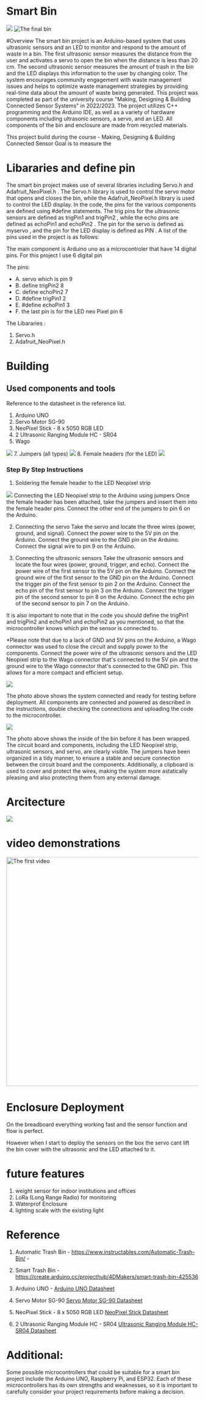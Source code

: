 
# Smart Bin
<img src="Docs of photosd and videos/smart bin photo.jpeg">

<img src="Docs of photosd and videos/Xmas version special edition.PNG" alt="The final bin">



#Overview
The smart bin project is an Arduino-based system that uses ultrasonic sensors and an LED to monitor and respond to the amount of waste in a bin. The first ultrasonic sensor measures the distance from the user and activates a servo to open the bin when the distance is less than 20 cm. The second ultrasonic sensor measures the amount of trash in the bin and the LED displays this information to the user by changing color. The system encourages community engagement with waste management issues and helps to optimize waste management strategies by providing real-time data about the amount of waste being generated. This project was completed as part of the university course "Making, Designing & Building Connected Sensor Systems" in 2022/2023. The project utilizes C++ programming and the Arduino IDE, as well as a variety of hardware components including ultrasonic sensors, a servo, and an LED. All components of the bin and enclosure are made from recycled materials.

This project build during the course - Making, Designing & Building Connected Sensor
Goal is to measure the 

# Libararies and define pin 
The smart bin project makes use of several libraries including Servo.h and Adafruit_NeoPixel.h . The Servo.h library is used to control the servo motor that opens and closes the bin, while the Adafruit_NeoPixel.h library is used to control the LED display. In the code, the pins for the various components are defined using #define statements. The trig pins for the ultrasonic sensors are defined as trigPin1 and trigPin2 , while the echo pins are defined as echoPin1 and echoPin2 . The pin for the servo is defined as myservo , and the pin for the LED display is defined as PIN . A list of the pins used in the project is as follows:

The main component is Arduino uno as a microcontroler that have 14 digital pins.
For this project I use 6 digital pin 

The pins: 
+ A. servo which is pin 9
+ B. define trigPin2 8
+ C. define echoPin2 7
+ D. #define trigPin1 2
+ E. #define echoPin1 3
+ F. the last pin is for the LED neo Pixel pin 6

The Libararies : 
1. Servo.h
2. Adafruit_NeoPixel.h

<h1>Building</h1>
<h2>Used components and tools</h2>
Reference to the datasheet in the reference list.

1. Arduino UNO 
2. Servo Motor SG-90
3. NeoPixel Stick - 8 x 5050 RGB LED
4. 2 Ultrasonic Ranging Module HC - SR04
5. Wago
<img src="Docs of photosd and videos/4 Wago Small.jpeg">
7. Jumpers (all types)
<img src="Docs of photosd and videos/electronic-jumper-wire-makers-collection-260nw-1098082193 Small.jpeg">
8. Female headers (for the LED) 
<img src="Docs of photosd and videos/female header .png">

<h3>Step By Step Instructions</h3>

1. Soldering the female header to the LED Neopixel strip
<img src="Docs of photosd and videos/LED with female header.PNG">
Connecting the LED Neopixel strip to the Arduino using jumpers
Once the female header has been attached, take the jumpers and insert them into the female header pins.
Connect the other end of the jumpers to pin 6 on the Arduino.

2. Connecting the servo
Take the servo and locate the three wires (power, ground, and signal).
Connect the power wire to the 5V pin on the Arduino.
Connect the ground wire to the GND pin on the Arduino.
Connect the signal wire to pin 9 on the Arduino.

3. Connecting the ultrasonic sensors
Take the ultrasonic sensors and locate the four wires (power, ground, trigger, and echo).
Connect the power wire of the first sensor to the 5V pin on the Arduino.
Connect the ground wire of the first sensor to the GND pin on the Arduino.
Connect the trigger pin of the first sensor to pin 2 on the Arduino.
Connect the echo pin of the first sensor to pin 3 on the Arduino.
Connect the trigger pin of the second sensor to pin 8 on the Arduino.
Connect the echo pin of the second sensor to pin 7 on the Arduino.

It is also important to note that in the code you should define the trigPin1 and trigPin2 and echoPin1 and echoPin2 as you mentioned, so that the microcontroller knows which pin the sensor is connected to.



*Please note that due to a lack of GND and 5V pins on the Arduino, a Wago connector was used to close the circuit and supply power to the components. Connect the power wire of the ultrasonic sensors and the LED Neopixel strip to the Wago connector that's connected to the 5V pin and the ground wire to the Wago connector that's connected to the GND pin. This allows for a more compact and efficient setup.

<img src="Docs of photosd and videos/1 On the Breadboard.PNG">

The photo above shows the system connected and ready for testing before deployment. All components are connected and powered as described in the instructions, double checking the connections and uploading the code to the microcontroller.


<img src="Docs of photosd and videos/3 Ultra and Wego.PNG"> 

The photo above shows the inside of the bin before it has been wrapped. The circuit board and components, including the LED Neopixel strip, ultrasonic sensors, and servo, are clearly visible. The jumpers have been organized in a tidy manner, to ensure a stable and secure connection between the circuit board and the components.  Additionally, a clipboard is used to cover and protect the wires, making the system more astatically pleasing and also protecting them from any external damage.

# Arcitecture 

 <img src="Docs of photosd and videos/Architecture.png">


# video demonstrations
<a href="https://www.youtube.com/watch?v=d6Y2uEtxD80" target="_blank">
<img src="link_to_video_thumbnail" alt="The first video" width="800" height="600">
</a>


# Enclosure Deployment
On the breadboard everything working fast and the sensor function and flow is perfect. 

However when I start to deploy the sensors on the box the servo cant lift the bin cover with the ultrasonic and the LED attached to it. 




# future features
1. weight sensor for indoor institutions and offices
2. LoRa (Long Range Radio) for monitoring
3. Waterprof Enclosure
4. lighting scale with the existing light


# Reference 

1. Automatic Trash Bin - https://www.instructables.com/Automatic-Trash-Bin/ - 
2. Smart Trash Bin - https://create.arduino.cc/projecthub/4DMakers/smart-trash-bin-425536


3. Arduino UNO - <a href="https://www.arduino.cc/en/uploads/Main/Arduino_Uno_Rev3-schematic.pdf">Arduino UNO Datasheet</a>

4. Servo Motor SG-90 <a href="http://www.ee.ic.ac.uk/pcheung/teaching/DE1_EE/stores/sg90_datasheet.pdf">Servo Motor SG-90 Datasheet</a>

5. NeoPixel Stick - 8 x 5050 RGB LED <a href="https://www.adafruit.com/datasheets/WS2812B.pdf">NeoPixel Stick Datasheet</a>

6. 2 Ultrasonic Ranging Module HC - SR04 <a href="https://www.micropik.com/PDF/HCSR04.pdf">Ultrasonic Ranging Module HC-SR04 Datasheet</a>


# Additional: 
Some possible microcontrollers that could be suitable for a smart bin project include the Arduino UNO, Raspberry Pi, and ESP32. Each of these microcontrollers has its own strengths and weaknesses, so it is important to carefully consider your project requirements before making a decision.





